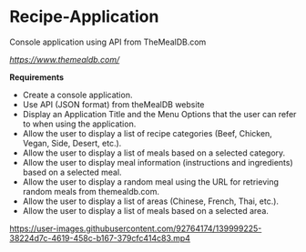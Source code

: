 # Recipe-Application
Console application using API from TheMealDB.com

*https://www.themealdb.com/*

**Requirements** 
* Create a console application. 
* Use API (JSON format) from theMealDB website
* Display an Application Title and the Menu Options that the user can refer to when 
using the application. 
* Allow the user to display a list of recipe categories (Beef, Chicken, Vegan, Side, 
Desert, etc.). 
* Allow the user to display a list of meals based on a selected category. 
* Allow the user to display meal information (instructions and ingredients) based on 
a selected meal. 
* Allow the user to display a random meal using the URL for retrieving random 
meals from themealdb.com. 
* Allow the user to display a list of areas (Chinese, French, Thai, etc.). 
* Allow the user to display a list of meals based on a selected area. 


https://user-images.githubusercontent.com/92764174/139999225-38224d7c-4619-458c-b167-379cfc414c83.mp4

